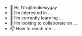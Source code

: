 - 👋 Hi, I’m @realsexygay
- 👀 I’m interested in ...
- 🌱 I’m currently learning ...
- 💞️ I’m looking to collaborate on ...
- 📫 How to reach me ...

<!---
realsexygay/realsexygay is a ✨ special ✨ repository because its `README.md` (this file) appears on your GitHub profile.
You can click the Preview link to take a look at your changes.
--->

